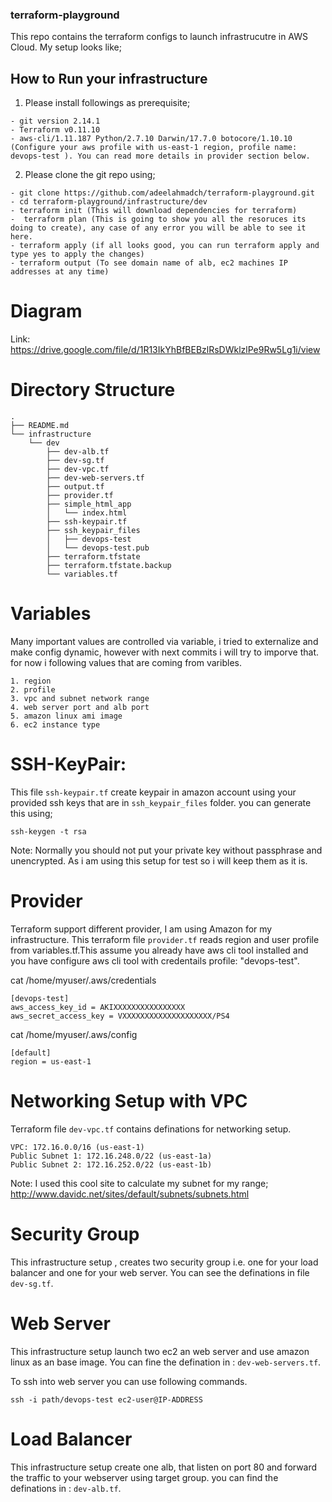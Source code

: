###  terraform-playground
This repo contains the terraform configs to launch infrastrucutre in AWS Cloud. My setup looks like;

## How to Run your infrastructure

1. Please install followings as prerequisite;

```
- git version 2.14.1
- Terraform v0.11.10
- aws-cli/1.11.187 Python/2.7.10 Darwin/17.7.0 botocore/1.10.10 (Configure your aws profile with us-east-1 region, profile name: devops-test ). You can read more details in provider section below. 

```


2. Please clone the git repo using;

```
- git clone https://github.com/adeelahmadch/terraform-playground.git
- cd terraform-playground/infrastructure/dev
- terraform init (This will download dependencies for terraform)
-  terraform plan (This is going to show you all the resoruces its doing to create), any case of any error you will be able to see it here. 
- terraform apply (if all looks good, you can run terraform apply and type yes to apply the changes)
- terraform output (To see domain name of alb, ec2 machines IP addresses at any time)
```



# Diagram

Link: https://drive.google.com/file/d/1R13IkYhBfBEBzlRsDWklzlPe9Rw5Lg1i/view


# Directory Structure

```
.
├── README.md
└── infrastructure
    └── dev
        ├── dev-alb.tf
        ├── dev-sg.tf
        ├── dev-vpc.tf
        ├── dev-web-servers.tf
        ├── output.tf
        ├── provider.tf
        ├── simple_html_app
        │   └── index.html
        ├── ssh-keypair.tf
        ├── ssh_keypair_files
        │   ├── devops-test
        │   └── devops-test.pub
        ├── terraform.tfstate
        ├── terraform.tfstate.backup
        └── variables.tf
```

# Variables
Many important values are controlled via variable, i tried to externalize and make config dynamic, however with next commits i will try to imporve that. for now i following values that are coming from varibles. 

```
1. region
2. profile
3. vpc and subnet network range
4. web server port and alb port
5. amazon linux ami image
6. ec2 instance type

```


# SSH-KeyPair:
This file `ssh-keypair.tf` create keypair in amazon account using your provided ssh keys that are in `ssh_keypair_files` folder. you can generate this using;

`ssh-keygen -t rsa`

Note: Normally you should not put your private key without passphrase and unencrypted. As i am using this setup for test so i will keep them as it is. 

# Provider
Terraform support different provider, I am using Amazon for my infrastructure. This terraform file `provider.tf` reads region and user profile from variables.tf.This assume you already have aws cli tool installed and you have configure aws cli tool with credentails profile: "devops-test". 

cat /home/myuser/.aws/credentials

```
[devops-test]
aws_access_key_id = AKIXXXXXXXXXXXXXXXX
aws_secret_access_key = VXXXXXXXXXXXXXXXXXXXX/PS4

```

cat /home/myuser/.aws/config

```
[default]
region = us-east-1

```

# Networking Setup with VPC

Terraform file `dev-vpc.tf` contains definations for networking setup. 

```
VPC: 172.16.0.0/16 (us-east-1)
Public Subnet 1: 172.16.248.0/22 (us-east-1a)
Public Subnet 2: 172.16.252.0/22 (us-east-1b)

```

Note: I used this cool site to calculate my subnet for my range; http://www.davidc.net/sites/default/subnets/subnets.html


# Security Group

This infrastructure setup , creates two security group i.e. one for your load balancer and one for your web server. You can see the definations in file `dev-sg.tf`. 

# Web Server
This infrastructure setup launch two ec2 an web server and use amazon linux as an base image. You can fine the defination in : `dev-web-servers.tf`.

To ssh into web server you can use following commands. 

`ssh -i path/devops-test ec2-user@IP-ADDRESS`

# Load Balancer

This infrastructure setup create one alb, that listen on port 80 and forward the traffic to your webserver using target group. you can find the definations in : `dev-alb.tf`. 






